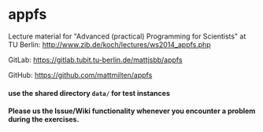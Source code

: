 appfs
=====

Lecture material for "Advanced (practical) Programming for Scientists" at TU Berlin: http://www.zib.de/koch/lectures/ws2014_appfs.php

GitLab: https://gitlab.tubit.tu-berlin.de/mattjsbb/appfs

GitHub: https://github.com/mattmilten/appfs

#### use the shared directory `data/` for test instances

#### Please us the Issue/Wiki functionality whenever you encounter a problem during the exercises.
